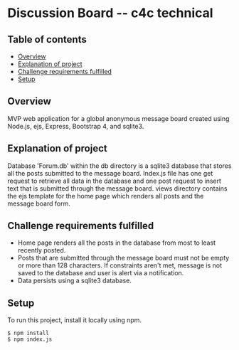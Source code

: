 # Discussion Board -- c4c technical

## Table of contents 
* [Overview](#overview)
* [Explanation of project](#explanation-of-project)
* [Challenge requirements fulfilled](#reqs-fulfilled)
* [Setup](#setup)


## Overview 
MVP web application for a global anonymous message board created using Node.js, ejs, Express, Bootstrap 4, and sqlite3.

## Explanation of project 
Database 'Forum.db' within the db directory is a sqlite3 database that stores all the posts submitted to the message board. Index.js file has one get request to retrieve all data in the database and one post request to insert text that is submitted through the message board. views directory contains the ejs template for the home page which renders all posts and the message board form. 

## Challenge requirements fulfilled 
* Home page renders all the posts in the database from most to least recently posted.
* Posts that are submitted through the message board must not be empty or more than 128 characters. If constraints aren't met, message is not saved to the database and user is alert via a notification. 
* Data persists using a sqlite3 database. 


## Setup 
To run this project, install it locally using npm. 
```
$ npm install
$ npm index.js
```
